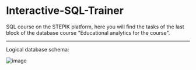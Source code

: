 # Interactive-SQL-Trainer
SQL course on the STEPIK platform, here you will find the tasks of the last block of the database course "Educational analytics for the course".
***
Logical database schema:



![image](https://user-images.githubusercontent.com/72620861/131116417-ed5c932e-293d-4e62-afb5-abcd59529118.png)
